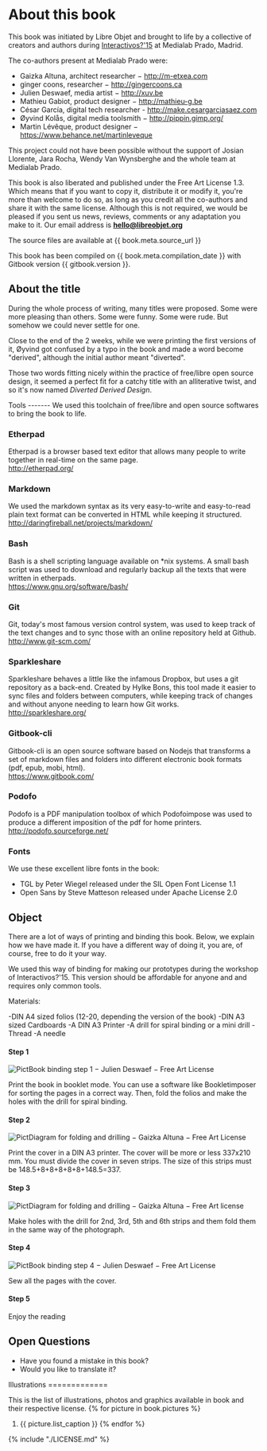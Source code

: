 
About this book
===========

This book was initiated by Libre Objet and brought to life by a collective of creators and authors during [Interactivos?'15](http://comunidad.medialab-prado.es/en/groups/open-guide-open-objects) at Medialab Prado, Madrid.

The co-authors present at Medialab Prado were:

- Gaizka Altuna, architect researcher − http://m-etxea.com
- ginger coons, researcher − http://gingercoons.ca
- Julien Deswaef, media artist − http://xuv.be
- Mathieu Gabiot, product designer − http://mathieu-g.be
- César García, digital tech researcher - http://make.cesargarciasaez.com
- Øyvind Kolås, digital media toolsmith − http://pippin.gimp.org/
- Martin Lévêque, product designer − https://www.behance.net/martinleveque

This project could not have been possible without the support of Josian Llorente, Jara Rocha, Wendy Van Wynsberghe and the whole team at Medialab Prado.

This book is also liberated and published under the Free Art License 1.3. Which means that if you want to copy it, distribute it or modify it, you're more than welcome to do so, as long as you credit all the co-authors and
share it with the same license.
Although this is not required, we would be pleased if you sent us news, reviews, comments or any adaptation you make to it. Our email address is **hello@libreobjet.org**

The source files are available at {{ book.meta.source_url }}

This book has been compiled on {{ book.meta.compilation_date }} with Gitbook version {{ gitbook.version }}.

About the title
---------------
During the whole process of writing, many titles were proposed. Some were more pleasing than others. Some were funny. Some were rude. But somehow we could never settle for one.

Close to the end of the 2 weeks, while we were printing the first versions of it, Øyvind got confused by a typo in the book and made a word become "derived", although the initial author meant "diverted".

Those two words fitting nicely within the practice of free/libre open source design, it seemed a perfect fit for a catchy title with an alliterative twist, and so it's now named _Diverted Derived Design_.

<div class="page-break"></div>
Tools
-------
We used this toolchain of free/libre and open source softwares to bring the book to life.

### Etherpad
Etherpad is a browser based text editor that allows many people to write together in real-time on the same page.  
http://etherpad.org/

### Markdown
We used the markdown syntax as its very easy-to-write and easy-to-read plain text format can be converted in HTML while keeping it structured.   http://daringfireball.net/projects/markdown/

### Bash
Bash is a shell scripting language available on \*nix systems. A small bash script was used to download and regularly backup all the texts that were written in etherpads.  
https://www.gnu.org/software/bash/

### Git
Git, today's most famous version control system, was used to keep track of the text changes and to sync those with an online repository held at Github.   http://www.git-scm.com/

### Sparkleshare
Sparkleshare behaves a little like the infamous Dropbox, but uses a git repository as a back-end. Created by Hylke Bons, this tool made it easier to sync files and folders between computers, while keeping track of changes and without anyone needing to learn how Git works.  
http://sparkleshare.org/  

### Gitbook-cli
Gitbook-cli is an open source software based on Nodejs that transforms a set of markdown files and folders into different electronic book formats (pdf, epub, mobi, html).  
https://www.gitbook.com/

### Podofo
Podofo is a PDF manipulation toolbox of which Podofoimpose was used to produce a different imposition of the pdf for home printers.  
http://podofo.sourceforge.net/

### Fonts
We use these excellent libre fonts in the book:
 - TGL by Peter Wiegel released under the SIL Open Font License 1.1
 - Open Sans by Steve Matteson released under Apache License  2.0

Object
---------

There are a lot of ways of printing and binding this book. Below, we explain how we have made it. If you have a different way of doing it, you are, of course, free to do it your way.

We used this way of binding for making our prototypes during the workshop of Interactivos?'15. This version should be affordable for anyone and and requires only common tools.

Materials:

-DIN A4 sized folios (12-20, depending the version of the book)
-DIN A3 sized Cardboards
-A DIN A3 Printer
-A drill for spiral binding or a mini drill
-Thread
-A needle

#### Step 1
![**Pict**_Book binding step 1_ − Julien Deswaef − Free Art License](./images/bookbinding-1.JPG)

Print the book in booklet mode. You can use a software like Bookletimposer for sorting the pages in a correct way. Then, fold the folios and make the holes with the drill for spiral binding.

#### Step 2
![**Pict**_Diagram for folding and drilling_ − Gaizka Altuna − Free Art License](./images/Tutorial_diagram_1.jpg)

Print the cover in a DIN A3 printer. The cover will be more or less 337x210 mm. You must divide the cover in seven strips. The size of this strips must be 148.5+8+8+8+8+8+148.5=337.


#### Step 3
![**Pict**_Diagram for folding and drilling_ − Gaizka Altuna − Free Art license](./images/tutorial_diagram_2.jpg)

Make holes with the drill for 2nd, 3rd, 5th and 6th strips and them fold them in the same way of the photograph.

#### Step 4
![**Pict**_Book binding step 4_ − Julien Deswaef − Free Art License](./images/bookbinding-4.JPG)

Sew all the pages with the cover.


#### Step 5
Enjoy the reading

Open Questions
-----------------------
- Have you found a mistake in this book?
- Would you like to translate it?

<div class="page-break"></div>
Illustrations
=============

This is the list of illustrations, photos and graphics available in book and their respective license.
{% for picture in book.pictures %}
  1. {{ picture.list_caption }}
{% endfor %}

<div class="page-break"></div>
{% include "./LICENSE.md" %}
